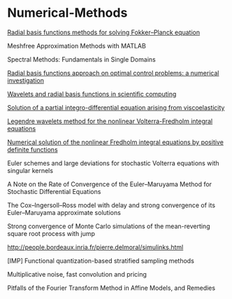 # Numerical-Methods

[Radial basis functions methods for solving Fokker–Planck equation](https://doi.org/10.1016/j.enganabound.2011.06.012)

Meshfree Approximation Methods with MATLAB

Spectral Methods: Fundamentals in Single Domains

[Radial basis functions approach on optimal control problems: a numerical investigation](https://doi.org/10.1177%2F1077546312472919)

[Wavelets and radial basis functions in scientific computing](http://prr.hec.gov.pk/jspui/bitstream/123456789/11342/1/Imran_Aziz_Maths_HSR_2015_UET_Peshawar_10.04.2017.pdf)

[Solution of a partial integro-differential equation arising from viscoelasticity](https://doi.org/10.1080/00207160500069847)

[Legendre wavelets method for the nonlinear Volterra-Fredholm integral equations](https://doi.org/10.1016/j.matcom.2005.02.035)

[Numerical solution of the nonlinear Fredholm integral equations by positive definite functions](https://doi.org/10.1016/j.amc.2007.02.063)

Euler schemes and large deviations for stochastic Volterra equations with singular kernels

A Note on the Rate of Convergence of the Euler–Maruyama Method for Stochastic Differential Equations

The Cox–Ingersoll–Ross model with delay and strong convergence of its Euler–Maruyama approximate solutions

Strong convergence of Monte Carlo simulations of the mean-reverting square root process with jump

http://people.bordeaux.inria.fr/pierre.delmoral/simulinks.html

[IMP] Functional quantization-based stratified sampling methods

Multiplicative noise, fast convolution and pricing

Pitfalls of the Fourier Transform Method in Affine Models, and Remedies
